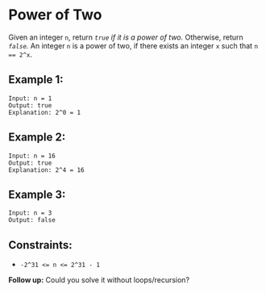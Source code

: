 # Power of Two
Given an integer `n`, return *`true` if it is a power of two.* Otherwise, return *`false`.*
An integer `n` is a power of two, if there exists an integer `x` such that `n == 2^x`.

## Example 1:
```
Input: n = 1
Output: true
Explanation: 2^0 = 1
```

## Example 2:
```
Input: n = 16
Output: true
Explanation: 2^4 = 16
```

## Example 3:
```
Input: n = 3
Output: false
```

## Constraints:
- `-2^31 <= n <= 2^31 - 1`

**Follow up:** Could you solve it without loops/recursion?